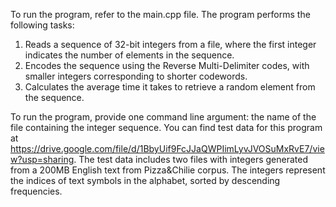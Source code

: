 To run the program, refer to the main.cpp file. The program performs the following tasks: 
1) Reads a sequence of 32-bit integers from a file, where the first integer indicates the number of elements in the sequence. 
2) Encodes the sequence using the Reverse Multi-Delimiter codes, with smaller integers corresponding to shorter codewords. 
3) Calculates the average time it takes to retrieve a random element from the sequence. 

To run the program, provide one command line argument: the name of the file containing the integer sequence. 
You can find test data for this program at https://drive.google.com/file/d/1BbyUif9FcJJaQWPIimLyvJVOSuMxRvE7/view?usp=sharing. 
The test data includes two files with integers generated from a 200MB English text from Pizza&Chilie corpus. The integers represent the indices of text symbols in the alphabet, sorted by descending frequencies.
